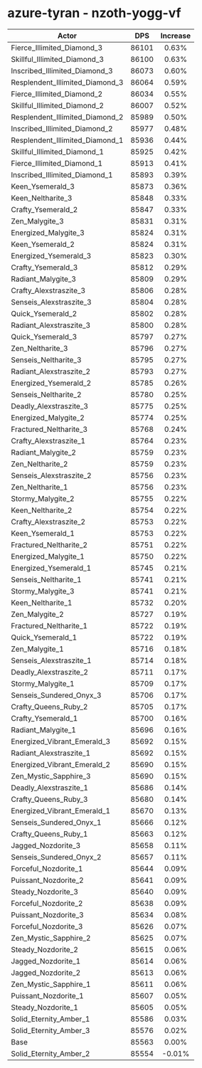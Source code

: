 # azure-tyran - nzoth-yogg-vf
| Actor | DPS | Increase |
|---|:---:|:---:|
|Fierce_Illimited_Diamond_3|86101|0.63%|
|Skillful_Illimited_Diamond_3|86100|0.63%|
|Inscribed_Illimited_Diamond_3|86073|0.60%|
|Resplendent_Illimited_Diamond_3|86064|0.59%|
|Fierce_Illimited_Diamond_2|86034|0.55%|
|Skillful_Illimited_Diamond_2|86007|0.52%|
|Resplendent_Illimited_Diamond_2|85989|0.50%|
|Inscribed_Illimited_Diamond_2|85977|0.48%|
|Resplendent_Illimited_Diamond_1|85936|0.44%|
|Skillful_Illimited_Diamond_1|85925|0.42%|
|Fierce_Illimited_Diamond_1|85913|0.41%|
|Inscribed_Illimited_Diamond_1|85893|0.39%|
|Keen_Ysemerald_3|85873|0.36%|
|Keen_Neltharite_3|85848|0.33%|
|Crafty_Ysemerald_2|85847|0.33%|
|Zen_Malygite_3|85831|0.31%|
|Energized_Malygite_3|85824|0.31%|
|Keen_Ysemerald_2|85824|0.31%|
|Energized_Ysemerald_3|85823|0.30%|
|Crafty_Ysemerald_3|85812|0.29%|
|Radiant_Malygite_3|85809|0.29%|
|Crafty_Alexstraszite_3|85806|0.28%|
|Senseis_Alexstraszite_3|85804|0.28%|
|Quick_Ysemerald_2|85802|0.28%|
|Radiant_Alexstraszite_3|85800|0.28%|
|Quick_Ysemerald_3|85797|0.27%|
|Zen_Neltharite_3|85796|0.27%|
|Senseis_Neltharite_3|85795|0.27%|
|Radiant_Alexstraszite_2|85793|0.27%|
|Energized_Ysemerald_2|85785|0.26%|
|Senseis_Neltharite_2|85780|0.25%|
|Deadly_Alexstraszite_3|85775|0.25%|
|Energized_Malygite_2|85774|0.25%|
|Fractured_Neltharite_3|85768|0.24%|
|Crafty_Alexstraszite_1|85764|0.23%|
|Radiant_Malygite_2|85759|0.23%|
|Zen_Neltharite_2|85759|0.23%|
|Senseis_Alexstraszite_2|85756|0.23%|
|Zen_Neltharite_1|85756|0.23%|
|Stormy_Malygite_2|85755|0.22%|
|Keen_Neltharite_2|85754|0.22%|
|Crafty_Alexstraszite_2|85753|0.22%|
|Keen_Ysemerald_1|85753|0.22%|
|Fractured_Neltharite_2|85751|0.22%|
|Energized_Malygite_1|85750|0.22%|
|Energized_Ysemerald_1|85745|0.21%|
|Senseis_Neltharite_1|85741|0.21%|
|Stormy_Malygite_3|85741|0.21%|
|Keen_Neltharite_1|85732|0.20%|
|Zen_Malygite_2|85727|0.19%|
|Fractured_Neltharite_1|85722|0.19%|
|Quick_Ysemerald_1|85722|0.19%|
|Zen_Malygite_1|85716|0.18%|
|Senseis_Alexstraszite_1|85714|0.18%|
|Deadly_Alexstraszite_2|85711|0.17%|
|Stormy_Malygite_1|85709|0.17%|
|Senseis_Sundered_Onyx_3|85706|0.17%|
|Crafty_Queens_Ruby_2|85705|0.17%|
|Crafty_Ysemerald_1|85700|0.16%|
|Radiant_Malygite_1|85696|0.16%|
|Energized_Vibrant_Emerald_3|85692|0.15%|
|Radiant_Alexstraszite_1|85692|0.15%|
|Energized_Vibrant_Emerald_2|85690|0.15%|
|Zen_Mystic_Sapphire_3|85690|0.15%|
|Deadly_Alexstraszite_1|85686|0.14%|
|Crafty_Queens_Ruby_3|85680|0.14%|
|Energized_Vibrant_Emerald_1|85670|0.13%|
|Senseis_Sundered_Onyx_1|85666|0.12%|
|Crafty_Queens_Ruby_1|85663|0.12%|
|Jagged_Nozdorite_3|85658|0.11%|
|Senseis_Sundered_Onyx_2|85657|0.11%|
|Forceful_Nozdorite_1|85644|0.09%|
|Puissant_Nozdorite_2|85641|0.09%|
|Steady_Nozdorite_3|85640|0.09%|
|Forceful_Nozdorite_2|85638|0.09%|
|Puissant_Nozdorite_3|85634|0.08%|
|Forceful_Nozdorite_3|85626|0.07%|
|Zen_Mystic_Sapphire_2|85625|0.07%|
|Steady_Nozdorite_2|85615|0.06%|
|Jagged_Nozdorite_1|85614|0.06%|
|Jagged_Nozdorite_2|85613|0.06%|
|Zen_Mystic_Sapphire_1|85611|0.06%|
|Puissant_Nozdorite_1|85607|0.05%|
|Steady_Nozdorite_1|85605|0.05%|
|Solid_Eternity_Amber_1|85586|0.03%|
|Solid_Eternity_Amber_3|85576|0.02%|
|Base|85563|0.00%|
|Solid_Eternity_Amber_2|85554|-0.01%|
